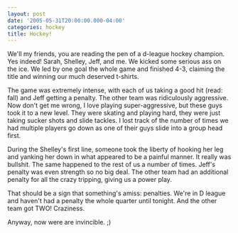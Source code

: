```yaml
---
layout: post
date: '2005-05-31T20:00:00.000-04:00'
categories: hockey
title: Hockey!
---
```


We'll my friends, you are reading the pen of a d-league hockey champion. Yes indeed! Sarah, Shelley, Jeff, and me. We kicked some serious ass on the ice. We led by one goal the whole game and finished 4-3, claiming the title and winning our much deserved t-shirts.

The game was extremely intense, with each of us taking a good hit (read: fall) and Jeff getting a penalty. The other team was ridiculously aggressive. Now don't get me wrong, I love playing super-aggressive, but these guys took it to a new level. They were skating and playing hard, they were just taking sucker shots and slide tackles. I lost track of the number of times we had multiple players go down as one of their guys slide into a group head first.

During the Shelley's first line, someone took the liberty of hooking her leg and yanking her down in what appeared to be a painful manner. It really was bullshit. The same happened to the rest of us a number of times. Jeff's penalty was even strength so no big deal. The other team had an additional penalty for all the crazy tripping, giving us a power play.

That should be a sign that something's amiss: penalties. We're in D league and haven't had a penalty the whole quarter until tonight. And the other team got TWO! Craziness.

Anyway, now were are invincible. ;)